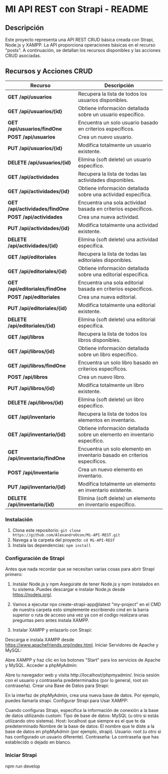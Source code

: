 # MI API REST con Strapi - README

## Descripción

Este proyecto representa una API REST CRUD básica creada con Strapi, Node.js y XAMPP. 
La API proporciona operaciones básicas en el recurso "posts".
A continuación, se detallan los recursos disponibles y las acciones CRUD asociadas.

## Recursos y Acciones CRUD


| Recurso                        | Descripción                                            |
| ------------------------------ | ------------------------------------------------------ |
| **GET /api/usuarios**              | Recupera la lista de todos los usuarios disponibles.   |
| **GET /api/usuarios/{id}**         | Obtiene información detallada sobre un usuario específico.|
| **GET /api/usuarios/findOne**      | Encuentra un solo usuario basado en criterios específicos.|
| **POST /api/usuarios**             | Crea un nuevo usuario.                                 |
| **PUT /api/usuarios/{id}**         | Modifica totalmente un usuario existente.              |
| **DELETE /api/usuarios/{id}**      | Elimina (soft delete) un usuario específico.           |
| **GET /api/actividades**           | Recupera la lista de todas las actividades disponibles.|
| **GET /api/actividades/{id}**      | Obtiene información detallada sobre una actividad específica.|
| **GET /api/actividades/findOne**   | Encuentra una sola actividad basada en criterios específicos.|
| **POST /api/actividades**          | Crea una nueva actividad.                              |
| **PUT /api/actividades/{id}**      | Modifica totalmente una actividad existente.          |
| **DELETE /api/actividades/{id}**   | Elimina (soft delete) una actividad específica.        |
| **GET /api/editoriales**           | Recupera la lista de todas las editoriales disponibles.|
| **GET /api/editoriales/{id}**      | Obtiene información detallada sobre una editorial específica.|
| **GET /api/editoriales/findOne**   | Encuentra una sola editorial basada en criterios específicos.|
| **POST /api/editoriales**          | Crea una nueva editorial.                              |
| **PUT /api/editoriales/{id}**      | Modifica totalmente una editorial existente.          |
| **DELETE /api/editoriales/{id}**   | Elimina (soft delete) una editorial específica.        |
| **GET /api/libros**                | Recupera la lista de todos los libros disponibles.     |
| **GET /api/libros/{id}**           | Obtiene información detallada sobre un libro específico.|
| **GET /api/libros/findOne**        | Encuentra un solo libro basado en criterios específicos.|
| **POST /api/libros**               | Crea un nuevo libro.                                   |
| **PUT /api/libros/{id}**           | Modifica totalmente un libro existente.               |
| **DELETE /api/libros/{id}**        | Elimina (soft delete) un libro específico.            |
| **GET /api/inventario**            | Recupera la lista de todos los elementos en inventario.|
| **GET /api/inventario/{id}**       | Obtiene información detallada sobre un elemento en inventario específico.|
| **GET /api/inventario/findOne**    | Encuentra un solo elemento en inventario basado en criterios específicos.|
| **POST /api/inventario**           | Crea un nuevo elemento en inventario.                 |
| **PUT /api/inventario/{id}**       | Modifica totalmente un elemento en inventario existente.|
| **DELETE /api/inventario/{id}**    | Elimina (soft delete) un elemento en inventario específico.|

### Instalación

1. Clona este repositorio: `git clone https://github.com/AlexandroOcon/Mi-API-REST.git`
2. Navega a la carpeta del proyecto: `cd Mi-API-REST`
3. Instala las dependencias: `npm install`

### Configuración de Strapi
Antes que nada recordar que se necesitan varias cosas para abrir Strapi primero:

1. Instalar Node.js y npm
Asegúrate de tener Node.js y npm instalados en tu sistema. Puedes descargar e instalar Node.js desde https://nodejs.org/.

2. Vamos a ejecutar npx create-strapi-app@latest "my-project" en el CMD de nuestra carpeta esto simplemente escribiendo cmd en la barra
superior o ruta de acceso una vez ya con el codigo realizara unas preguntas pero antes instala XAMPP.

3. Instalar XAMPP y enlazarlo con Strapi:

Descarga e instala XAMPP desde https://www.apachefriends.org/index.html.
Iniciar Servidores de Apache y MySQL:

Abre XAMPP y haz clic en los botones "Start" para los servicios de Apache y MySQL.
Acceder a phpMyAdmin:

Abre tu navegador web y visita http://localhost/phpmyadmin/.
Inicia sesión con el usuario y contraseña predeterminados (por lo general, root sin contraseña).
Crear una Base de Datos para Strapi:

En la interfaz de phpMyAdmin, crea una nueva base de datos. Por ejemplo, puedes llamarla strapi.
Configurar Strapi para Usar XAMPP:

Cuando configuras Strapi, especifica la información de conexión a la base de datos utilizando custom:
Tipo de base de datos: MySQL (u otro si estás utilizando otro sistema).
Host: localhost que siempre es el que te da predeterminado
Nombre de la base de datos: El nombre que le diste a la base de datos en phpMyAdmin (por ejemplo, strapi).
Usuario: root (u otro si has configurado un usuario diferente).
Contraseña: La contraseña que has establecido o dejado en blanco.

### Iniciar Strapi

npm run develop
